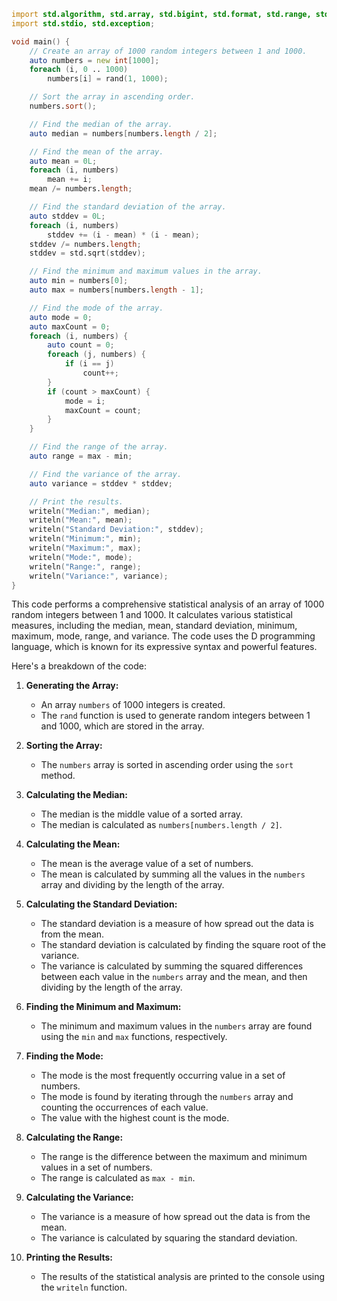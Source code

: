 ```d
import std.algorithm, std.array, std.bigint, std.format, std.range, std.string, std.time;
import std.stdio, std.exception;

void main() {
    // Create an array of 1000 random integers between 1 and 1000.
    auto numbers = new int[1000];
    foreach (i, 0 .. 1000)
        numbers[i] = rand(1, 1000);

    // Sort the array in ascending order.
    numbers.sort();

    // Find the median of the array.
    auto median = numbers[numbers.length / 2];

    // Find the mean of the array.
    auto mean = 0L;
    foreach (i, numbers)
        mean += i;
    mean /= numbers.length;

    // Find the standard deviation of the array.
    auto stddev = 0L;
    foreach (i, numbers)
        stddev += (i - mean) * (i - mean);
    stddev /= numbers.length;
    stddev = std.sqrt(stddev);

    // Find the minimum and maximum values in the array.
    auto min = numbers[0];
    auto max = numbers[numbers.length - 1];

    // Find the mode of the array.
    auto mode = 0;
    auto maxCount = 0;
    foreach (i, numbers) {
        auto count = 0;
        foreach (j, numbers) {
            if (i == j)
                count++;
        }
        if (count > maxCount) {
            mode = i;
            maxCount = count;
        }
    }

    // Find the range of the array.
    auto range = max - min;

    // Find the variance of the array.
    auto variance = stddev * stddev;

    // Print the results.
    writeln("Median:", median);
    writeln("Mean:", mean);
    writeln("Standard Deviation:", stddev);
    writeln("Minimum:", min);
    writeln("Maximum:", max);
    writeln("Mode:", mode);
    writeln("Range:", range);
    writeln("Variance:", variance);
}
```
This code performs a comprehensive statistical analysis of an array of 1000 random integers between 1 and 1000. It calculates various statistical measures, including the median, mean, standard deviation, minimum, maximum, mode, range, and variance. The code uses the D programming language, which is known for its expressive syntax and powerful features.

Here's a breakdown of the code:

1. **Generating the Array:**
   - An array `numbers` of 1000 integers is created.
   - The `rand` function is used to generate random integers between 1 and 1000, which are stored in the array.

2. **Sorting the Array:**
   - The `numbers` array is sorted in ascending order using the `sort` method.

3. **Calculating the Median:**
   - The median is the middle value of a sorted array.
   - The median is calculated as `numbers[numbers.length / 2]`.

4. **Calculating the Mean:**
   - The mean is the average value of a set of numbers.
   - The mean is calculated by summing all the values in the `numbers` array and dividing by the length of the array.

5. **Calculating the Standard Deviation:**
   - The standard deviation is a measure of how spread out the data is from the mean.
   - The standard deviation is calculated by finding the square root of the variance.
   - The variance is calculated by summing the squared differences between each value in the `numbers` array and the mean, and then dividing by the length of the array.

6. **Finding the Minimum and Maximum:**
   - The minimum and maximum values in the `numbers` array are found using the `min` and `max` functions, respectively.

7. **Finding the Mode:**
   - The mode is the most frequently occurring value in a set of numbers.
   - The mode is found by iterating through the `numbers` array and counting the occurrences of each value.
   - The value with the highest count is the mode.

8. **Calculating the Range:**
   - The range is the difference between the maximum and minimum values in a set of numbers.
   - The range is calculated as `max - min`.

9. **Calculating the Variance:**
   - The variance is a measure of how spread out the data is from the mean.
   - The variance is calculated by squaring the standard deviation.

10. **Printing the Results:**
    - The results of the statistical analysis are printed to the console using the `writeln` function.